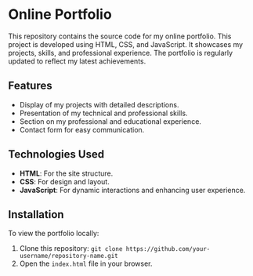 # Online Portfolio

This repository contains the source code for my online portfolio. This project is developed using HTML, CSS, and JavaScript. It showcases my projects, skills, and professional experience. The portfolio is regularly updated to reflect my latest achievements.

## Features
- Display of my projects with detailed descriptions.
- Presentation of my technical and professional skills.
- Section on my professional and educational experience.
- Contact form for easy communication.

## Technologies Used
- **HTML**: For the site structure.
- **CSS**: For design and layout.
- **JavaScript**: For dynamic interactions and enhancing user experience.

## Installation
To view the portfolio locally:
1. Clone this repository: `git clone https://github.com/your-username/repository-name.git`
2. Open the `index.html` file in your browser.

